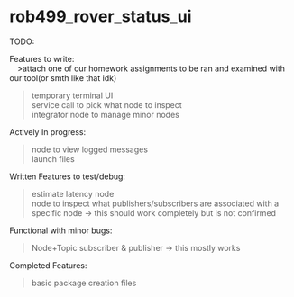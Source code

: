 # rob499_rover_status_ui  


TODO:  

Features to write:  
&emsp;>attach one of our homework assignments to be ran and examined with our tool(or smth like that idk)  
>temporary terminal UI   
>service call to pick what node to inspect      
>integrator node to manage minor nodes  
  

Actively In progress:
>node to view logged messages  
>launch files  

Written Features to test/debug:  
>estimate latency node  
>node to inspect what publishers/subscribers are associated with a specific node  -> this should work completely but is not confirmed

Functional with minor bugs:  
>Node+Topic subscriber & publisher -> this mostly works  

Completed Features:  
>basic package creation files  
